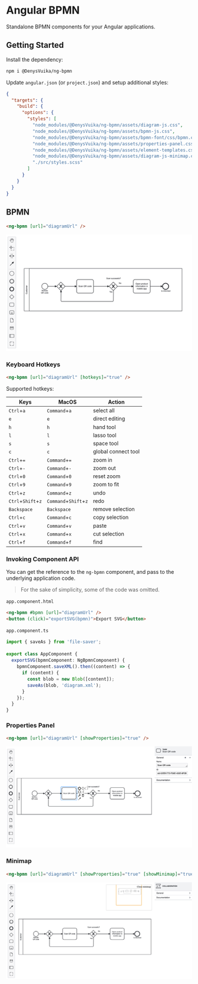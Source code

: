 # Angular BPMN

Standalone BPMN components for your Angular applications.

## Getting Started

Install the dependency:

```sh
npm i @DenysVuika/ng-bpmn
```

Update `angular.json` (or `project.json`) and setup additional styles:

```json
{
  "targets": {
    "build": {
      "options": {
        "styles": [
          "node_modules/@DenysVuika/ng-bpmn/assets/diagram-js.css",
          "node_modules/@DenysVuika/ng-bpmn/assets/bpmn-js.css",
          "node_modules/@DenysVuika/ng-bpmn/assets/bpmn-font/css/bpmn.css",
          "node_modules/@DenysVuika/ng-bpmn/assets/properties-panel.css",
          "node_modules/@DenysVuika/ng-bpmn/assets/element-templates.css",
          "node_modules/@DenysVuika/ng-bpmn/assets/diagram-js-minimap.css"
          "./src/styles.scss"
        ]
      }
    }
  }
}
```

## BPMN

```html
<ng-bpmn [url]="diagramUrl" />
```

![default](./docs/ng-bpmn-default.png)

### Keyboard Hotkeys

```html
<ng-bpmn [url]="diagramUrl" [hotkeys]="true" />
```

Supported hotkeys:

| Keys | MacOS | Action |
| --- | --- | --- |
| `Ctrl`+`a` | `Command`+`a` | select all |
| `e` | `e` | direct editing |
| `h` | `h` | hand tool |
| `l` | `l` | lasso tool |
| `s` | `s` | space tool |
| `c` | `c` | global connect tool |
| `Ctrl`+`=` | `Command`+`=` | zoom in |
| `Ctrl`+`-` | `Command`+`-` | zoom out |
| `Ctrl`+`0` | `Command`+`0` | reset zoom |
| `Ctrl`+`9` | `Command`+`9` | zoom to fit |
| `Ctrl`+`z` | `Command`+`z` | undo |
| `Ctrl`+`Shift`+`z` | `Command`+`Shift`+`z` | redo |
| `Backspace` | `Backspace` | remove selection |
| `Ctrl`+`c` | `Command`+`c` | copy selection |
| `Ctrl`+`v` | `Command`+`v` | paste |
| `Ctrl`+`x` | `Command`+`x` | cut selection |
| `Ctrl`+`f` | `Command`+`f` | find |

### Invoking Component API

You can get the reference to the `ng-bpmn` component, and pass to the underlying application code.

> For the sake of simplicity, some of the code was omitted.

`app.component.html`

```html
<ng-bpmn #bpmn [url]="diagramUrl" />
<button (click)="exportSVG(bpmn)">Export SVG</button>
```

`app.component.ts`

```ts
import { saveAs } from 'file-saver';

export class AppComponent {
  exportSVG(bpmnComponent: NgBpmnComponent) {
    bpmnComponent.saveXML().then((content) => {
      if (content) {
        const blob = new Blob([content]);
        saveAs(blob, 'diagram.xml');
      }
    });
  }
}
```

### Properties Panel

```html
<ng-bpmn [url]="diagramUrl" [showProperties]="true" />
```

![properties panel](./docs/ng-bpmn-properties.png)

### Minimap

```html
<ng-bpmn [url]="diagramUrl" [showProperties]="true" [showMinimap]="true" />
```

![minimap](./docs/ng-bpmn-minimap.png)
